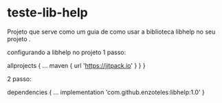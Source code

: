 # teste-lib-help
Projeto que serve como um guia de como usar a biblioteca libhelp no seu projeto .

configurando a libhelp no projeto
1 passo:

allprojects { 
        ...
        maven { url 'https://jitpack.io' }
    }
}

2 passo: 

dependencies {
  ...
  implementation 'com.github.enzoteles:libhelp:1.0'
}

